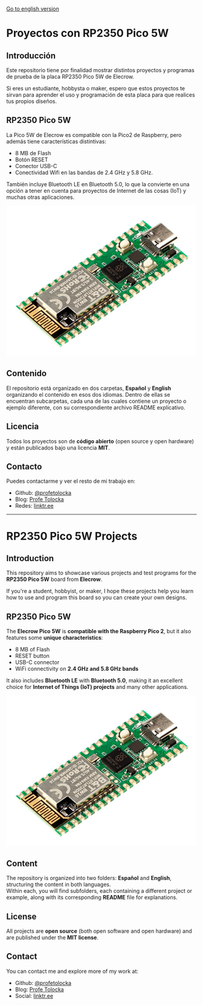 [Go to english version](#RP2350-Pico-5W-Projects)

# Proyectos con RP2350 Pico 5W

## Introducción

Este repositorio tiene por finalidad mostrar distintos proyectos y programas de prueba de la placa RP2350 Pico 5W de Elecrow. 

Si eres un estudiante, hobbysta o maker, espero que estos proyectos te sirvan para aprender el uso y programación de esta placa para que realices tus propios diseños.

## RP2350 Pico 5W

La Pico 5W de Elecrow es compatible con la Pico2 de Raspberry, pero además tiene características distintivas:
- 8 MB de Flash
- Botón RESET
- Conector USB-C
- Conectividad Wifi en las bandas de 2.4 GHz y 5.8 GHz.

También incluye Bluetooth LE en Bluetooth 5.0, lo que la convierte en una opción a tener en cuenta para proyectos de Internet de las cosas (IoT) y muchas otras aplicaciones.

![Pico 5W](/images/ElecrowPico5W.png)

## Contenido

El repositorio está organizado en dos carpetas, **Español** y **English** organizando el contenido en esos dos idiomas. Dentro de ellas se encuentran subcarpetas, cada una de las cuales contiene un proyecto o ejemplo diferente, con su correspondiente archivo README explicativo. 

## Licencia

Todos los proyectos son de **código abierto** (open source y open hardware) y están publicados bajo una licencia **MIT**.

## Contacto

Puedes contactarme y ver el resto de mi trabajo en:

- Github: [@profetolocka](https://github.com/profetolocka)
- Blog: [Profe Tolocka](https://www.profetolocka.com.ar)
- Redes: [linktr.ee](https://linktr.ee/profetolocka)

---
# RP2350 Pico 5W Projects

## Introduction

This repository aims to showcase various projects and test programs for the **RP2350 Pico 5W** board from **Elecrow**.

If you're a student, hobbyist, or maker, I hope these projects help you learn how to use and program this board so you can create your own designs.

## RP2350 Pico 5W

The **Elecrow Pico 5W** is **compatible with the Raspberry Pico 2**, but it also features some **unique characteristics**:

- 8 MB of Flash
- RESET button
- USB-C connector
- WiFi connectivity on **2.4 GHz and 5.8 GHz bands**

It also includes **Bluetooth LE** with **Bluetooth 5.0**, making it an excellent choice for **Internet of Things (IoT) projects** and many other applications.

![Pico 5W](/images/ElecrowPico5W.png)

## Content

The repository is organized into two folders: **Español** and **English**, structuring the content in both languages.  
Within each, you will find subfolders, each containing a different project or example, along with its corresponding **README** file for explanations.

## License

All projects are **open source** (both open software and open hardware) and are published under the **MIT license**.

## Contact

You can contact me and explore more of my work at:

- Github: [@profetolocka](https://github.com/profetolocka)
- Blog: [Profe Tolocka](https://www.profetolocka.com.ar)
- Social: [linktr.ee](https://linktr.ee/profetolocka)
